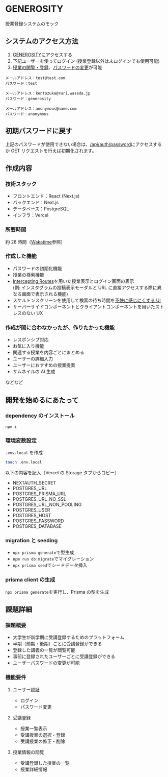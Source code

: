 # GENEROSITY

授業登録システムのモック

## システムのアクセス方法

1. [GENEROSITY](https://generosity.vercel.app)にアクセスする
2. 下記ユーザーを使ってログイン (授業登録以外は未ログインでも使用可能)
3. [授業の閲覧・登録](https://generosity.vercel.app/registered)、[パスワードの変更](https://generosity.vercel.app/password)が可能

```
メールアドレス：test@test.com
パスワード：test
```

```
メールアドレス：kentozuka@ruri.waseda.jp
パスワード：generosity
```

```
メールアドレス：anonymous@name.com
パスワード：anonymous
```

## 初期パスワードに戻す

上記のパスワードが使用できない場合は、[/api/auth/password](https://generosity.vercel.app/api/auth/password)にアクセスするか GET リクエストを行えば初期化されます。

## 作成内容

### 技術スタック

- フロントエンド：React (Next.js)
- バックエンド：Next.js
- データベース：PostgreSQL
- インフラ：Vercel

### 所要時間

約 28 時間（[Wakatime](https://wakatime.com/@6349807e-05ff-4de4-a2db-b1681b3c76c6/projects/zkhjrzzqzx?start=2024-02-22&end=2024-02-28)参照）

### 作成した機能

- パスワードの初期化機能
- 授業の検索機能
- [Intercepting Routes](https://nextjs.org/docs/app/building-your-application/routing/intercepting-routes)を用いた授業表示とログイン画面の表示  
  (例: インスタグラムの投稿表示モーダルと URL に直接アクセスする際に異なる画面で表示される機能)
- スケルトンスクリーンを使用して検索の待ち時間を[不快に感じにくする UI](https://generosity.vercel.app/result)
- サーバーサイドコンポーネントとクライアントコンポーネントを用いたストレスのない UX

### 作成が間に合わなかったが、作りたかった機能

- レスポンシブ対応
- お気に入り機能
- 関連する授業を内容ごとにまとめる
- ユーザーの詳細入力
- ユーザーにおすすめの授業提案
- サムネイルの AI 生成

などなど

## 開発を始めるにあたって

### dependency のインストール

`npm i`

### 環境変数設定

`.env.local` を作成

```bash
touch .env.local
```

以下の内容を記入（Vercel の Storage タブからコピー）

- NEXTAUTH_SECRET
- POSTGRES_URL
- POSTGRES_PRISMA_URL
- POSTGRES_URL_NO_SSL
- POSTGRES_URL_NON_POOLING
- POSTGRES_USER
- POSTGRES_HOST
- POSTGRES_PASSWORD
- POSTGRES_DATABASE

### migration と seeding

- `npx prisma generate`で型生成
- `npm run db:migrate`でマイグレーション
- `npx prisma seed`でシードデータ挿入

### prisma client の生成

`npx prisma generate`を実行し、Prisma の型を生成

## 課題詳細

### 課題概要

- 大学生が新学期に受講登録するためのプラットフォーム
- 半期（前期・後期）ごとに受講登録ができる
- 登録した講義の一覧が閲覧可能
- 事前に登録されたユーザーごとに受講登録ができる
- ユーザーパスワードの変更が可能

### 機能要件

1. ユーザー認証

   - ログイン
   - パスワード変更

1. 受講登録

   - 授業一覧表示
   - 受講授業の選択・登録
   - 受講授業の修正・削除

1. 授業情報の閲覧

   - 受講登録した授業の一覧
   - 授業詳細情報

